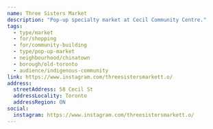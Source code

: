 ```yaml
---
name: Three Sisters Market
description: "Pop-up specialty market at Cecil Community Centre."
tags:
  - type/market
  - for/shopping
  - for/community-building
  - type/pop-up-market
  - neighbourhood/chinatown
  - borough/old-toronto
  - audience/indigenous-community
link: https://www.instagram.com/threesistersmarkett.o/
address:
  streetAddress: 58 Cecil St
  addressLocality: Toronto
  addressRegion: ON
social:
  instagram: https://www.instagram.com/threesistersmarkett.o/
---
```

